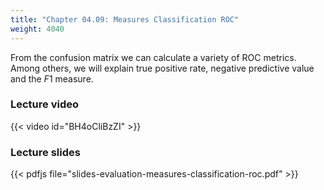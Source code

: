 ```yaml
---
title: "Chapter 04.09: Measures Classification ROC"
weight: 4040
---
```

From the confusion matrix we can calculate a variety of ROC metrics. Among others, we will explain true positive rate, negative predictive value and the $F1$ measure.

<!--more-->

### Lecture video

{{< video id="BH4oCliBzZI" >}}

### Lecture slides

{{< pdfjs file="slides-evaluation-measures-classification-roc.pdf" >}}
